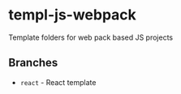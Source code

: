 # templ-js-webpack
Template folders for web pack based JS projects

## Branches ##

* `react` - React template

